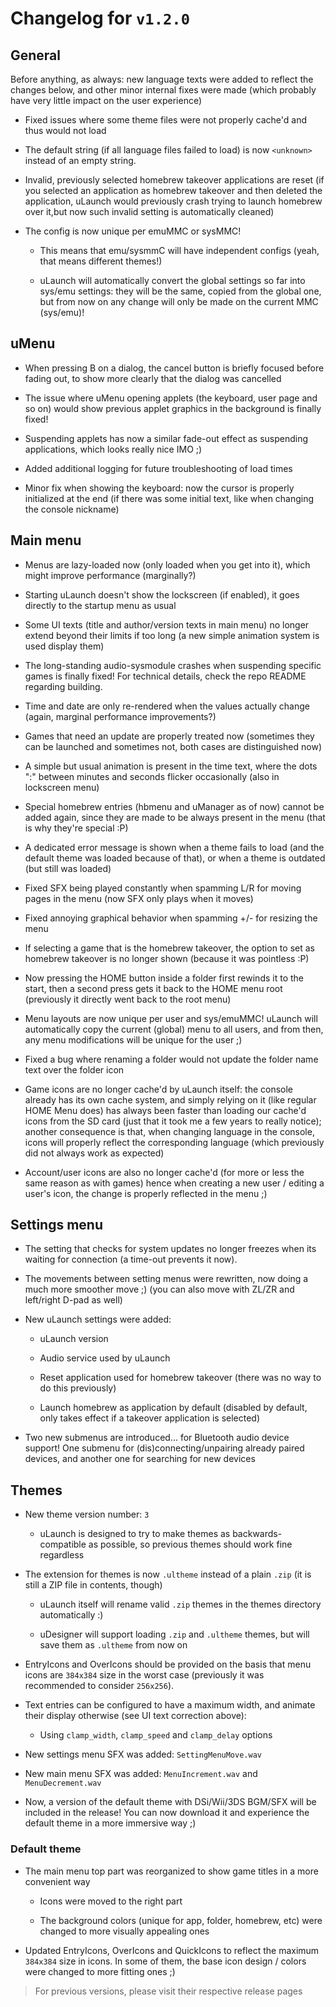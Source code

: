 # Changelog for `v1.2.0`

## General

Before anything, as always: new language texts were added to reflect the changes below, and other minor internal fixes were made (which probably have very little impact on the user experience)

- Fixed issues where some theme files were not properly cache'd and thus would not load

- The default string (if all language files failed to load) is now `<unknown>` instead of an empty string.

- Invalid, previously selected homebrew takeover applications are reset (if you selected an application as homebrew takeover and then deleted the application, uLaunch would previously crash trying to launch homebrew over it,but now such invalid setting is automatically cleaned)

- The config is now unique per emuMMC or sysMMC!

  - This means that emu/sysmmC will have independent configs (yeah, that means different themes!)

  - uLaunch will automatically convert the global settings so far into sys/emu settings: they will be the same, copied from the global one, but from now on any change will only be made on the current MMC (sys/emu)!

## uMenu

- When pressing B on a dialog, the cancel button is briefly focused before fading out, to show more clearly that the dialog was cancelled

- The issue where uMenu opening applets (the keyboard, user page and so on) would show previous applet graphics in the background is finally fixed!

- Suspending applets has now a similar fade-out effect as suspending applications, which looks really nice IMO ;)

- Added additional logging for future troubleshooting of load times

- Minor fix when showing the keyboard: now the cursor is properly initialized at the end (if there was some initial text, like when changing the console nickname)

## Main menu

- Menus are lazy-loaded now (only loaded when you get into it), which might improve performance (marginally?)

- Starting uLaunch doesn't show the lockscreen (if enabled), it goes directly to the startup menu as usual

- Some UI texts (title and author/version texts in main menu) no longer extend beyond their limits if too long (a new simple animation system is used display them)

- The long-standing audio-sysmodule crashes when suspending specific games is finally fixed! For technical details, check the repo README regarding building.

- Time and date are only re-rendered when the values actually change (again, marginal performance improvements?)

- Games that need an update are properly treated now (sometimes they can be launched and sometimes not, both cases are distinguished now)

- A simple but usual animation is present in the time text, where the dots ":" between minutes and seconds flicker occasionally (also in lockscreen menu)

- Special homebrew entries (hbmenu and uManager as of now) cannot be added again, since they are made to be always present in the menu (that is why they're special :P)

- A dedicated error message is shown when a theme fails to load (and the default theme was loaded because of that), or when a theme is outdated (but still was loaded)

- Fixed SFX being played constantly when spamming L/R for moving pages in the menu (now SFX only plays when it moves)

- Fixed annoying graphical behavior when spamming +/- for resizing the menu

- If selecting a game that is the homebrew takeover, the option to set as homebrew takeover is no longer shown (because it was pointless :P)

- Now pressing the HOME button inside a folder first rewinds it to the start, then a second press gets it back to the HOME menu root (previously it directly went back to the root menu)

- Menu layouts are now unique per user and sys/emuMMC! uLaunch will automatically copy the current (global) menu to all users, and from then, any menu modifications will be unique for the user ;)

- Fixed a bug where renaming a folder would not update the folder name text over the folder icon

- Game icons are no longer cache'd by uLaunch itself: the console already has its own cache system, and simply relying on it (like regular HOME Menu does) has always been faster than loading our cache'd icons from the SD card (just that it took me a few years to really notice); another consequence is that, when changing language in the console, icons will properly reflect the corresponding language (which previously did not always work as expected)

- Account/user icons are also no longer cache'd (for more or less the same reason as with games) hence when creating a new user / editing a user's icon, the change is properly reflected in the menu ;)

## Settings menu

- The setting that checks for system updates no longer freezes when its waiting for connection (a time-out prevents it now).

- The movements between setting menus were rewritten, now doing a much more smoother move ;) (you can also move with ZL/ZR and left/right D-pad as well)

- New uLaunch settings were added:

  - uLaunch version

  - Audio service used by uLaunch

  - Reset application used for homebrew takeover (there was no way to do this previously)

  - Launch homebrew as application by default (disabled by default, only takes effect if a takeover application is selected)

- Two new submenus are introduced... for Bluetooth audio device support! One submenu for (dis)connecting/unpairing already paired devices, and another one for searching for new devices

## Themes

- New theme version number: `3`

  - uLaunch is designed to try to make themes as backwards-compatible as possible, so previous themes should work fine regardless

- The extension for themes is now `.ultheme` instead of a plain `.zip` (it is still a ZIP file in contents, though)

  - uLaunch itself will rename valid `.zip` themes in the themes directory automatically :)

  - uDesigner will support loading `.zip` and `.ultheme` themes, but will save them as `.ultheme` from now on

- EntryIcons and OverIcons should be provided on the basis that menu icons are `384x384` size in the worst case (previously it was recommended to consider `256x256`).

- Text entries can be configured to have a maximum width, and animate their display otherwise (see UI text correction above):

  - Using `clamp_width`, `clamp_speed` and `clamp_delay` options

- New settings menu SFX was added: `SettingMenuMove.wav`

- New main menu SFX was added: `MenuIncrement.wav` and `MenuDecrement.wav`

- Now, a version of the default theme with DSi/Wii/3DS BGM/SFX will be included in the release! You can now download it and experience the default theme in a more immersive way ;)

### Default theme

- The main menu top part was reorganized to show game titles in a more convenient way

  - Icons were moved to the right part

  - The background colors (unique for app, folder, homebrew, etc) were changed to more visually appealing ones

- Updated EntryIcons, OverIcons and QuickIcons to reflect the maximum `384x384` size in icons. In some of them, the base icon design / colors were changed to more fitting ones ;)

> For previous versions, please visit their respective release pages
